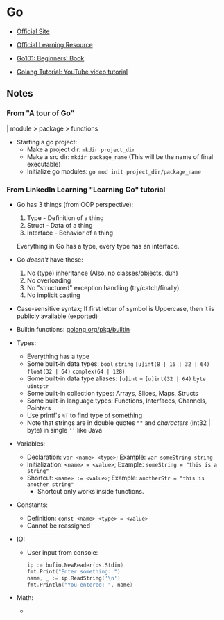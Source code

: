 # Go

- [Official Site](https://golang.org)

- [Official Learning Resource](https://go.dev/learn/)

- [Go101: Beginners' Book](https://go101.org/)

- [Golang Tutorial: YouTube video tutorial](https://www.youtube.com/watch?v=YzLrWHZa-Kc)

## Notes

### From "A tour of Go"

| module > package > functions

- Starting a go project:
  - Make a project dir: `mkdir project_dir`
  - Make a src dir: `mkdir package_name` (This will be the name of final executable)
  - Initialize go modules: `go mod init project_dir/package_name`

### From LinkedIn Learning "Learning Go" tutorial

- Go has 3 things (from OOP perspective):

  1. Type - Definition of a thing
  2. Struct - Data of a thing
  3. Interface - Behavior of a thing

  Everything in Go has a type, every type has an interface.

- Go _doesn't_ have these:

  1. No (type) inheritance (Also, no classes/objects, duh)
  2. No overloading
  3. No "structured" exception handling (try/catch/finally)
  4. No implicit casting

- Case-sensitive syntax; If first letter of symbol is Uppercase, then it is publicly available (exported)

- Builtin functions: [golang.org/pkg/builtin](https://golang.org/pkg/builtin)

- Types:

  - Everything has a type
  - Some built-in data types: `bool` `string` `[u]int(8 | 16 | 32 | 64)` `float(32 | 64)` `complex(64 | 128)`
  - Some built-in data type aliases: `[u]int` = `[u]int(32 | 64)` `byte` `uintptr`
  - Some built-in collection types: Arrays, Slices, Maps, Structs
  - Some built-in language types: Functions, Interfaces, Channels, Pointers
  - Use printf's `%T` to find type of something
  - Note that strings are in double quotes `""` and _characters_ (int32 | byte) in single `''` like Java

- Variables:

  - Declaration: `var <name> <type>`; Example: `var someString string`
  - Initialization: `<name> = <value>`; Example: `someString = "this is a string"`
  - Shortcut: `<name> := <value>`; Example: `anotherStr = "this is another string"`
    - Shortcut only works inside functions.

- Constants:

  - Definition: `const <name> <type> = <value>`
  - Cannot be reassigned

- IO:

  - User input from console:

    ```go
    ip := bufio.NewReader(os.Stdin)
    fmt.Print("Enter something: ")
    name, _ := ip.ReadString('\n')
    fmt.Println("You entered: ", name)
    ```

- Math:

  -
